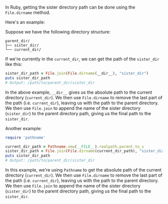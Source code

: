 In Ruby, getting the sister directory path can be done using the `File.dirname` method.

Here's an example:

Suppose we have the following directory structure:
```
parent_dir/
├── sister_dir/
└── current_dir/
```

If we're currently in the `current_dir`, we can get the path of the `sister_dir` like this:

```ruby
sister_dir_path = File.join(File.dirname(__dir__), "sister_dir")
puts sister_dir_path
# Output: /path/to/parent_dir/sister_dir
```
In the above example, `__dir__` gives us the absolute path to the current directory (`current_dir`). We then use `File.dirname` to remove the last part of the path (i.e. `current_dir`), leaving us with the path to the parent directory. We then use `File.join` to append the name of the sister directory (`sister_dir`) to the parent directory path, giving us the final path to the `sister_dir`.

Another example:
```ruby
require 'pathname'

current_dir_path = Pathname.new(__FILE__).realpath.parent.to_s
sister_dir_path = File.join(File.dirname(current_dir_path), "sister_dir")
puts sister_dir_path
# Output: /path/to/parent_dir/sister_dir
```

In this example, we're using `Pathname` to get the absolute path of the current directory (`current_dir`). We then use `File.dirname` to remove the last part of the path (i.e. `current_dir`), leaving us with the path to the parent directory. We then use `File.join` to append the name of the sister directory (`sister_dir`) to the parent directory path, giving us the final path to the `sister_dir`.